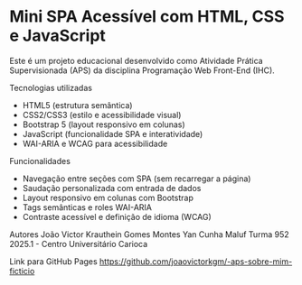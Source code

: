 
# Mini SPA Acessível com HTML, CSS e JavaScript
Este é um projeto educacional desenvolvido como Atividade
Prática Supervisionada (APS) da disciplina Programação Web
Front-End (IHC).

Tecnologias utilizadas
- HTML5 (estrutura semântica)
- CSS2/CSS3 (estilo e acessibilidade visual)
- Bootstrap 5 (layout responsivo em colunas)
- JavaScript (funcionalidade SPA e interatividade)
- WAI-ARIA e WCAG para acessibilidade

Funcionalidades
- Navegação entre seções com SPA (sem recarregar a página)
- Saudação personalizada com entrada de dados
- Layout responsivo em colunas com Bootstrap
- Tags semânticas e roles WAI-ARIA
- Contraste acessível e definição de idioma (WCAG)

Autores
João Victor Krauthein Gomes Montes 
Yan Cunha Maluf
Turma 952 2025.1 - Centro Universitário Carioca

Link para GitHub Pages
https://github.com/joaovictorkgm/-aps-sobre-mim-ficticio
